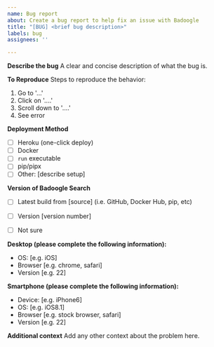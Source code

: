 ```yaml
---
name: Bug report
about: Create a bug report to help fix an issue with Badoogle
title: "[BUG] <brief bug description>"
labels: bug
assignees: ''

---
```


**Describe the bug**
A clear and concise description of what the bug is.

**To Reproduce**
Steps to reproduce the behavior:
1. Go to '...'
2. Click on '....'
3. Scroll down to '....'
4. See error

**Deployment Method**
- [ ] Heroku (one-click deploy)
- [ ] Docker
- [ ] `run` executable
- [ ] pip/pipx
- [ ] Other: [describe setup]

**Version of Badoogle Search**
- [ ] Latest build from [source] (i.e. GitHub, Docker Hub, pip, etc)
- [ ] Version [version number]
- [ ] Not sure


**Desktop (please complete the following information):**
 - OS: [e.g. iOS]
 - Browser [e.g. chrome, safari]
 - Version [e.g. 22]

**Smartphone (please complete the following information):**
 - Device: [e.g. iPhone6]
 - OS: [e.g. iOS8.1]
 - Browser [e.g. stock browser, safari]
 - Version [e.g. 22]

**Additional context**
Add any other context about the problem here.
